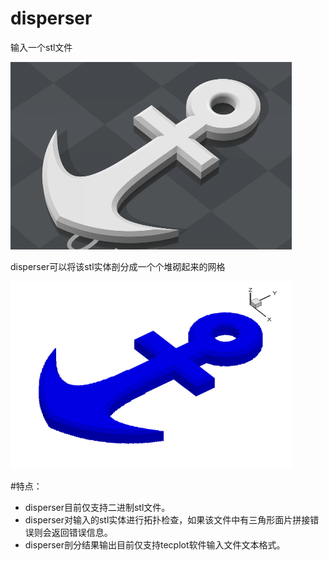 # disperser
输入一个stl文件

<img src="https://github.com/chloro-pn/disperser/blob/master/pic/1.png" width="450" height="300">

disperser可以将该stl实体剖分成一个个堆砌起来的网格

<img src="https://github.com/chloro-pn/disperser/blob/master/pic/2.png" width="450" height="300">

#特点：
* disperser目前仅支持二进制stl文件。
* disperser对输入的stl实体进行拓扑检查，如果该文件中有三角形面片拼接错误则会返回错误信息。
* disperser剖分结果输出目前仅支持tecplot软件输入文件文本格式。
